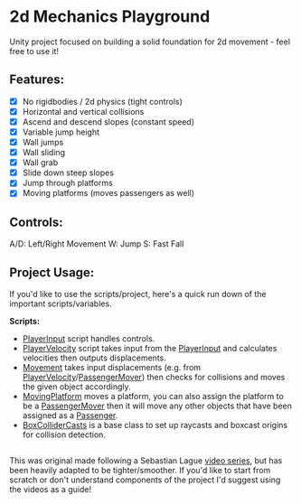 
# 2d Mechanics Playground

Unity project focused on building a solid foundation for 2d movement - feel free to use it!
## Features:

 - [x] No rigidbodies / 2d physics (tight controls)
 - [x] Horizontal and vertical collisions
 - [x] Ascend and descend slopes (constant speed)
 - [x] Variable jump height
 - [x] Wall jumps
 - [x] Wall sliding
 - [x] Wall grab
 - [x] Slide down steep slopes
 - [x] Jump through platforms
 - [x] Moving platforms (moves passengers as well)

## Controls:
A/D: Left/Right Movement
W: Jump
S: Fast Fall

## Project Usage:
If you'd like to use the scripts/project, here's a quick run down of the important scripts/variables.

**Scripts:**
 - [PlayerInput](Assets/Scripts/PlayerInput.cs) script handles controls.
 - [PlayerVelocity](Assets/Scripts/PlayerVelocity.cs) script takes input from the [PlayerInput](Assets/Scripts/PlayerInput.cs) and calculates velocities then outputs displacements.
 - [Movement](Assets/Scripts/Movement.cs) takes input displacements (e.g. from [PlayerVelocity](Assets/Scripts/PlayerVelocity.cs)/[PassengerMover](Assets/Scripts/PassengerMover.cs)) then checks for collisions and moves the given object accordingly.
 -  [MovingPlatform](Assets/Scripts/MovingPlatform.cs) moves a platform, you can also assign the platform to be a [PassengerMover](Assets/Scripts/PassengerMover.cs) then it will move any other objects that have been assigned as a [Passenger](Assets/Scripts/Passenger.cs).
 - [BoxColliderCasts](Assets/Scripts/BoxColliderCasts.cs) is a base class to set up raycasts and boxcast origins for collision detection.

##
This was original made following a Sebastian Lague [video series](https://www.youtube.com/watch?v=MbWK8bCAU2w&list=PLFt_AvWsXl0f0hqURlhyIoAabKPgRsqjz&index=1), but has been heavily adapted to be tighter/smoother. If you'd like to start from scratch or don't understand components of the project I'd suggest using the videos as a guide!

